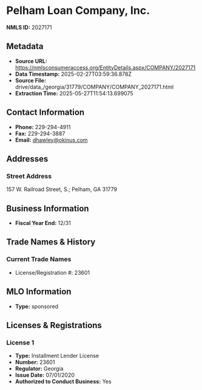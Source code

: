# Pelham Loan Company, Inc.

**NMLS ID:** 2027171

## Metadata
- **Source URL:** https://nmlsconsumeraccess.org/EntityDetails.aspx/COMPANY/2027171
- **Data Timestamp:** 2025-02-27T03:59:36.878Z
- **Source File:** drive/data_/georgia/31779/COMPANY/COMPANY_2027171.html
- **Extraction Time:** 2025-05-27T11:54:13.699075

## Contact Information
- **Phone:** 229-294-4911
- **Fax:** 229-294-3887
- **Email:** dhawley@okinus.com

## Addresses
### Street Address
157 W. Railroad Street, S.; Pelham, GA 31779

## Business Information
- **Fiscal Year End:** 12/31

## Trade Names & History
### Current Trade Names
- License/Registration #: 23601

## MLO Information
- **Type:** sponsored

## Licenses & Registrations

### License 1
- **Type:** Installment Lender License
- **Number:** 23601
- **Regulator:** Georgia
- **Issue Date:** 07/01/2020
- **Authorized to Conduct Business:** Yes
